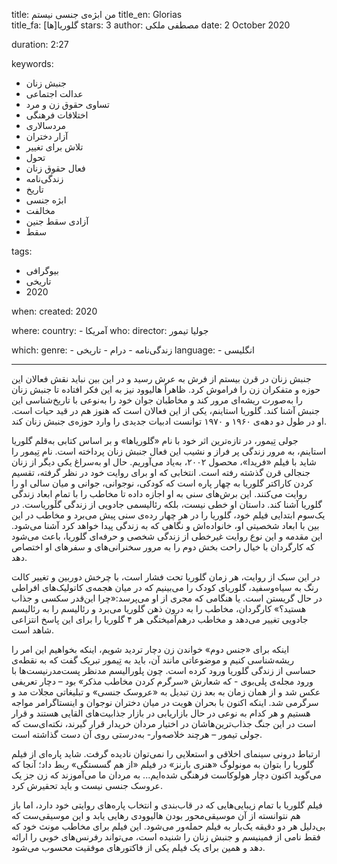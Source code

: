 
title: من ابژه‌ی جنسی نیستم
title_en: Glorias  
title_fa: گلوریا[ها]
stars: 3
author: مصطفی ملکی
date: 2 October 2020

duration: 2:27

keywords:
  - جنبش زنان
  - عدالت اجتماعی
  - تساوی حقوق زن و مرد
  - اختلافات فرهنگی
  - مردسالاری
  - آزار دختران
  - تلاش برای تغییر
  - تحول
  - فعال حقوق زنان
  - زندگی‌نامه
  - تاریخ
  - ابژه جنسی
  - مخالفت
  - آزادی سقط جنین
  - سقط

tags:
  - بیوگرافی
  - تاریخی
  - 2020  

when:
  created: 2020

where:
  country:
    - آمریکا 
who:
  director: جولیا تیمور

which:
  genre:
    - زندگی‌نامه
    - درام
    - تاریخی
  language:
    - انگلیسی
   
---

جنبش زنان در قرن بیستم از فرش به عرش رسید و در این بین نباید نقش فعالان این حوزه و متفکران زن را فراموش کرد. ظاهراً هالیوود نیز به این فکر افتاده تا جنبش زنان را به‌صورت ریشه‌ای مرور کند و مخاطبان جوان خود را به‌نوعی با تاریخ‌شناسی این جنبش آشنا کند. گلوریا استاینم، یکی از این فعالان است که هنوز هم در قید حیات است. او در طول دو دهه‌ی ۱۹۶۰ و ۱۹۷۰ توانست ادبیات جدیدی را وارد حوزه‌‌ی جنبش زنان کند. 

جولی تِیمور، در تازه‌ترین اثر خود با نام «گلوریاها» و بر اساس کتابی به‌قلم گلوریا استاینم، به مرور زندگی پر فراز و نشیب این فعال جنبش زنان پرداخته است. نام  تِیمور را شاید با فیلم «فریدا»، محصول ۲۰۰۲، به‌یاد می‌آوریم. حال او به‌سراغ یکی دیگر از زنان جنجالی قرن گذشته رفته است. انتخابی که او برای روایت خود در نظر گرفته، تقسیم کردن کاراکتر گلوریا به چهار پاره است که کودکی، نوجوانی، جوانی و میان سالی او را روایت می‌کنند. این برش‌های سنی به او اجازه داده تا مخاطب را با تمامِ ابعاد زندگی گلوریا آشنا کند. داستان او خطی نیست، بلکه رئالیسمی جادویی‌ از زندگی گلوریاست. در یک‌سوم ابتدایی فیلم خود، گلوریا را در هر چهار رده‌ی سنی پیش می‌برد و مخاطب در این بین با ابعاد شخصیتی او، خانواده‌اش و نگاهی که به زندگی پیدا خواهد کرد آشنا می‌شود. این مقدمه و این نوع روایت غیرخطی از زندگی شخصی و حرفه‌ای گلوریا، باعث می‌شود که کارگردان با خیال راحت بخش دوم را به مرور سخنرانی‌های و سفرهای او اختصاص دهد. 

در این سبک از روایت، هر زمان گلوریا تحت فشار است، با چرخش دوربین و تغییر کالت رنگ به سیاه‌و‌سفید، گلوریای کودک را می‌بینیم که در میان هجمه‌ی کاتولیک‌های افراطی در حال گریستن است. یا هنگامی که مجری از او می‌پرسد:«چرا این‌قدر سکسی و جذاب هستید؟»‌ کارگردان، مخاطب را به درون ذهن گلوریا می‌برد و رئالیسم را به رئالیسم جادویی تغییر می‌دهد و مخاطب درهم‌آمیختگی هر ۴ گلوریا را برای این پاسخ انتزاعی شاهد است. 

اینکه برای «جنس دوم» خواندن زن دچار تردید شویم، اینکه بخواهیم این امر را ریشه‌شناسی کنیم و موضوعاتی مانند آن، باید به تِیمور تبریک گفت که به‌ نقطه‌ی حساسی از زندگی گلوریا ورود کرده است. چون پلورالیسم مدنظر پست‌مدرنیست‌ها با ورود مجله‌ی پلی‌بوی - که شعارش «سرگرم کردن مخاطب مذکر»‌ بود – دچار تعریفی عکس شد و از همان زمان به بعد زن تبدیل به «عروسک جنسی» و تبلیغاتی مجلات مد و سرگرمی شد. اینکه اکنون با بحران هویت در میان دختران نوجوان و اینستاگرامر مواجه هستیم و هر کدام به نوعی در حال بازاریابی در بازار جذابیت‌های القایی هستند و قرار است در این جنگ جذاب‌ترین‌هاشان در اختیار مردان خریدار قرار گیرند، نکته‌ای‌ست که جولی تیمور – هرچند خلاصه‌وار- به‌درستی روی آن دست گذاشته است. 

ارتباط درونی سینمای اخلاقی و استعلایی را نمی‌توان نادیده گرفت. شاید پاره‌ای از فیلم گلوریا را بتوان به مونولوگ «هنری بارنز» در فیلم «از هم گسستگی» ربط داد؛ آنجا که می‌گوید اکنون دچار هولوکاست فرهنگی شده‌ایم... به مردان ما می‌آموزند که زن جز یک عروسک جنسی نیست و باید تحقیرش کرد. 

فیلم گلوریا با تمام زیبایی‌هایی که در قاب‌بندی و انتخاب پاره‌های روایتی خود دارد، اما باز هم نتوانسته از آن موسیقی‌محور بودن هالیوودی رهایی یابد و این موسیقی‌ست که بی‌دلیل هر دو دقیقه یک‌‌بار به فیلم حمله‌ور می‌شود. این فیلم برای مخاطب مونث خود که فقط نامی از فمینیسم و جنبش زنان را شنیده‌ است، می‌تواند رفرنس‌های خوبی را ارائه دهد و همین برای یک فیلم یکی از فاکتورهای موفقیت محسوب می‌شود.